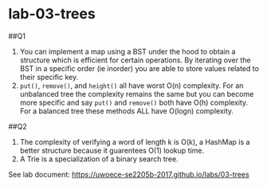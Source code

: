 # lab-03-trees
##Q1
1. You can implement a map using a BST under the hood to obtain a structure which is
efficient for certain operations. By iterating over the BST in a specific order (ie inorder)
you are able to store values related to their specific key. 
2. ```put()```, ```remove()```, and ```height()``` all have worst O(n) complexity. For an unbalanced tree 
the complexity remains the same but you can become more specific and say ```put()``` and ```remove()```
both have O(h) complexity. For a balanced tree these methods ALL have O(logn) complexity.

##Q2
1. The complexity of verifying a word of length k is O(k), a HashMap is a better structure because it 
guarentees O(1) lookup time. 
2. A Trie is a specialization of a binary search tree.


See lab document: https://uwoece-se2205b-2017.github.io/labs/03-trees